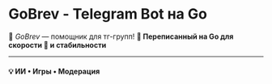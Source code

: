 # GoBrev - Telegram Bot на Go
🤖 *GoBrev* — помощник для тг-групп!  __🧬 Переписанный на Go
для скорости 🧬 и стабильности__
___ 
#### 💡 ИИ • Игры • Модерация
